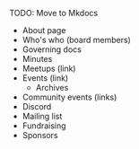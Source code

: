 TODO: Move to Mkdocs

- About page
- Who's who (board members)
- Governing docs
- Minutes
- Meetups (link)
- Events (link)
  - Archives
- Community events (links)
- Discord
- Mailing list
- Fundraising
- Sponsors